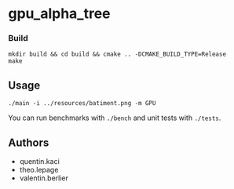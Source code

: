 # gpu_alpha_tree

### Build

```
mkdir build && cd build && cmake .. -DCMAKE_BUILD_TYPE=Release
make
```

## Usage

```
./main -i ../resources/batiment.png -m GPU
```

You can run benchmarks with `./bench` and unit tests with `./tests`.

## Authors

- quentin.kaci
- theo.lepage
- valentin.berlier